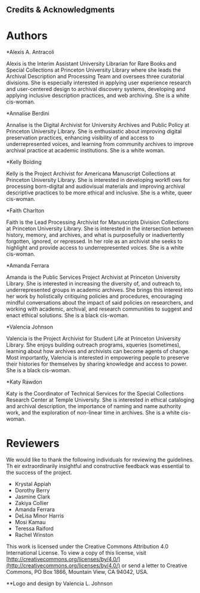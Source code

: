 ## Credits & Acknowledgments

# Authors

*Alexis A. Antracoli

Alexis is the Interim Assistant University Librarian for Rare Books and Special Collections at Princeton
University Library where she leads the Archival Description and Processing Team and oversees three curatorial
divisions. She is especially interested in applying user experience research and user-centered design to archival
discovery systems, developing and applying inclusive description practices, and web archiving. She is a white
cis-woman.

*Annalise Berdini

Annalise is the Digital Archivist for University Archives and Public Policy at Princeton University Library. She is
enthusiastic about improving digital preservation practices, enhancing visibility of and access to
underrepresented voices, and learning from community archives to improve archival practice at academic
institutions. She is a white woman.

*Kelly Bolding

Kelly is the Project Archivist for Americana Manuscript Collections at Princeton University Library. She is
interested in developing workfl ows for processing born-digital and audiovisual materials and improving archival
descriptive practices to be more ethical and inclusive. She is a white, queer cis-woman.

*Faith Charlton

Faith is the Lead Processing Archivist for Manuscripts Division Collections at Princeton University Library. She
is interested in the intersection between history, memory, and archives, and what is purposefully or inadvertently
forgotten, ignored, or repressed. In her role as an archivist she seeks to highlight and provide access to
underrepresented voices. She is a white cis-woman.

*Amanda Ferrara

Amanda is the Public Services Project Archivist at Princeton University Library. She is interested in increasing
the diversity of, and outreach to, underrepresented groups in academic archives. She brings this interest into her
work by holistically critiquing policies and procedures, encouraging mindful conversations about the impact
of said policies on researchers, and working with academic, archival, and research communities to suggest and
enact ethical solutions. She is a black cis-woman.

*Valencia Johnson

Valencia is the Project Archivist for Student Life at Princeton University Library. She enjoys building outreach
programs, xqueries (sometimes), learning about how archives and archivists can become agents of change. Most
importantly, Valencia is interested in empowering people to preserve their histories for themselves by sharing
knowledge and access to power. She is a black cis-woman.

*Katy Rawdon

Katy is the Coordinator of Technical Services for the Special Collections Research Center at Temple University.
She is interested in ethical cataloging and archival description, the importance of naming and name authority
work, and the exploration of non-linear time in archives. She is a white cis-woman.

# Reviewers

We would like to thank the following individuals for reviewing the guidelines. Th eir extraordinarily insightful
and constructive feedback was essential to the success of the project.

* Krystal Appiah
* Dorothy Berry
* Jasmine Clark
* Zakiya Collier
* Amanda Ferrara
* DeLisa Minor Harris
* Mosi Kamau
* Teressa Raiford
* Rachel Winston

This work is licensed under the Creative Commons Attribution 4.0 International License. To view a copy of this
license, visit [http://creativecommons.org/licenses/by/4.0/](http://creativecommons.org/licenses/by/4.0/) or send a letter to Creative Commons, PO Box 1866,
Mountain View, CA 94042, USA.

**Logo and design by Valencia L. Johnson
